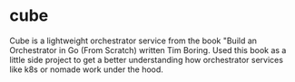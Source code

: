 # cube
Cube is a lightweight orchestrator service from the book "Build an Orchestrator in Go (From Scratch) written Tim Boring. Used this book as a little side project to get a better understanding how orchestrator services like k8s or nomade work under the hood.